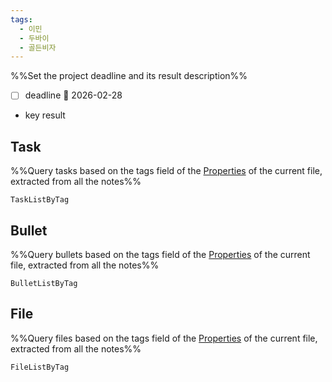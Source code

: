 ```yaml
---
tags:
  - 이민
  - 두바이
  - 골든비자
---
```


%%Set the project deadline and its result description%%
- [ ] deadline 📅 2026-02-28
- key result

## Task
%%Query tasks based on the tags field of the [Properties](https://help.obsidian.md/Editing+and+formatting/Properties) of the current file, extracted from all the notes%%
```LifeOS
TaskListByTag
```

## Bullet
%%Query bullets based on the tags field of the [Properties](https://help.obsidian.md/Editing+and+formatting/Properties) of the current file, extracted from all the notes%%
```LifeOS
BulletListByTag
```

## File
%%Query files based on the tags field of the [Properties](https://help.obsidian.md/Editing+and+formatting/Properties) of the current file, extracted from all the notes%%
```LifeOS
FileListByTag
```
